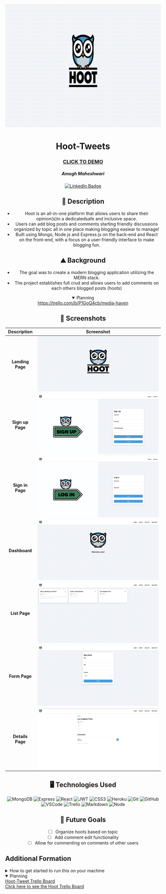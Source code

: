 <div id="header" align="center">
  <img src="src/assets/Logo.png" width="800" height="400" alt="Landing Page">
</div>

<div id="description" align="center">

  # Hoot-Tweets

  ### [CLICK TO DEMO](https://hoot-tweet.netlify.app/hoots)

  ##### Amogh Maheshwari

  [![LinkedIn Badge](https://img.shields.io/badge/-@amoghmaheshwari-blue?style=flat&logo=Linkedin&logoColor=black)](https://www.linkedin.com/in/amogh-maheshwari-91669927a/)

  ## :pencil: Description

  - Hoot is an all-in-one platform that allows users to share their opinion(s)in a dedicatedsafe and inclusive space.
  - Users can add blog posts and comments starting friendly discussions organized by topic all in one place making blogging easiear to manage!
  - Built using Mongo, Node.js and Express.js on the back-end and React on the front-end, with a focus on a user-friendly interface to make blogging fun.

  ## :mountain: Background

  - The goal was to create a modern blogging application utilizing the MERN stack. 
  - The project establishes full crud and allows users to add comments on each others blogged posts (hoots)

<details open>
  <summary> Planning </summary>
  <a href="https://trello.com/b/P1GoQ4cb/media-haven">https://trello.com/b/P1GoQ4cb/media-haven</a>
</details>

</div>

<div id="screenshots" align="center">

  ## :camera_flash: Screenshots 

  | Description               | Screenshot                                               |
  |:-------------------------:|----------------------------------------------------------|
  | **Landing Page**          | ![Landing Page](src/assets/Logo.png)                     |
  | **Sign up Page**          | ![Landing Page](src/assets/Signup.png)                   |
  | **Sign in Page**          | ![Landing Page](src/assets/Signin.png)                   |
  | **Dashboard**             | ![Dashboard](src/assets/Dashboard.png)                   |
  | **List Page**             | ![Details](src/assets/List.png)                          |
  | **Form Page**             | ![Form](src/assets/Form.png)                             |
  | **Details Page**          | ![Details Page](src/assets/Details.png)                  |
</div>

<div id="assets" align="center">

## :desktop_computer: Technologies Used
![MongoDB](https://img.shields.io/badge/-MongoDB-05122A?style=flat&logo=mongodb)
![Express](https://img.shields.io/badge/-Express-05122A?style=flat&logo=express)
![React](https://img.shields.io/badge/-React-05122A?style=flat&logo=react)
![JWT](https://img.shields.io/badge/-JSON_Web_Tokens-05122A?style=flat&logo=jsonwebtokens)
![CSS3](https://img.shields.io/badge/-CSS3-05122A?style=flat&logo=css3)
![Heroku](https://img.shields.io/badge/-Heroku-05122A?style=flat&logo=heroku)
![Git](https://img.shields.io/badge/-Git-05122A?style=flat&logo=git)
![GitHub](https://img.shields.io/badge/-GitHub-05122A?style=flat&logo=github)
![VSCode](https://img.shields.io/badge/-VS_Code-05122A?style=flat&logo=visualstudio)
![Trello](https://img.shields.io/badge/-Trello-05122A?style=flat&logo=trello)
![Markdown](https://img.shields.io/badge/-Markdown-05122A?style=flat&logo=markdown)
![Node](https://img.shields.io/badge/-Node.js-05122A?style=flat&logo=node.js)

## :satellite: Future Goals

- [ ] Organize hoots based on topic
- [ ] Add comment edit functionality
- [ ] Allow for commenting on comments of other users

</div>

<div id="Information">

## Additional Formation

<details>
  <summary>How to get started to run this on your machine</summary>
  :wrench: How to Run This Project Locally

Prerequisites

Node.js installed on your machine

MongoDB installed and running locally or a connection URI for a hosted MongoDB instance

Backend Setup

Clone the backend repository: git clone <https://github.com/amomack123/express-api-hoot-back-end>

Navigate to the backend directory: cd backend

Install dependencies: npm install

Set up your environment variables in a .env file:
MONGO_URI=your_mongo_connection_uri
JWT_SECRET=your_jwt_secret

Start the backend server: npm start

Frontend Setup

Clone the frontend repository: https://github.com/amomack123/react-hoot-front-end

Navigate to the frontend directory: cd frontend

Install dependencies: npm install

VITE_EXPRESS_BACKEND_URL=http://localhost:5000

Start the development server: npm run dev

The frontend will run on http://localhost:3000 by default.

Access the App

Open your browser and navigate to http://localhost:3000 to view the frontend.

Ensure the backend is running to handle API requests.
</details>
<details open>
  <summary>Planning</summary>
  <a href="https://trello.com/b/1YuO2Xzz/hoot">Hoot-Tweet Trello Board</a>
  <br>
  <a href="https://trello.com/b/1YuO2Xzz/hoot">Click here to see the Hoot Trello Board</a>
</details>
</div>
